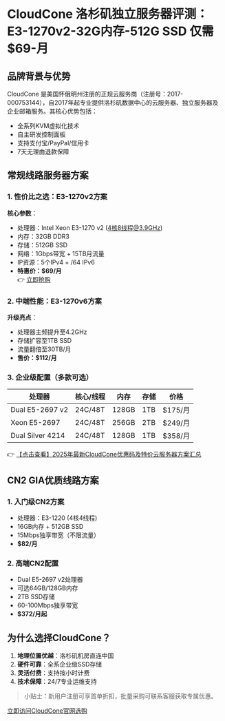 # CloudCone 洛杉矶独立服务器评测：E3-1270v2-32G内存-512G SSD 仅需$69-月

## 品牌背景与优势
CloudCone 是美国怀俄明州注册的正规云服务商（注册号：2017-000753144），自2017年起专业提供洛杉矶数据中心的云服务器、独立服务器及企业邮箱服务。其核心优势包括：
- 全系列KVM虚拟化技术
- 自主研发控制面板
- 支持支付宝/PayPal/信用卡
- 7天无理由退款保障

## 常规线路服务器方案
### 1. 性价比之选：E3-1270v2方案
**核心参数**：
- 处理器：Intel Xeon E3-1270 v2 (4核8线程@3.9GHz)
- 内存：32GB DDR3
- 存储：512GB SSD
- 网络：1Gbps带宽 + 15TB月流量
- IP资源：5个IPv4 + /64 IPv6
- **特惠价：$69/月**  
👉 [立即抢购](https://bit.ly/Cloudcone)

### 2. 中端性能：E3-1270v6方案
**升级亮点**：
- 处理器主频提升至4.2GHz
- 存储扩容至1TB SSD
- 流量翻倍至30TB/月
- **售价：$112/月**

### 3. 企业级配置（多款可选）
| 处理器                | 核心/线程 | 内存   | 存储  | 价格    |
|-----------------------|-----------|--------|-------|---------|
| Dual E5-2697 v2       | 24C/48T   | 128GB  | 1TB   | $175/月 |
| Xeon E5-2697          | 24C/48T   | 256GB  | 2TB   | $249/月 |
| Dual Silver 4214      | 24C/48T   | 128GB  | 1TB   | $358/月 |

👉 [【点击查看】2025年最新CloudCone优惠码及特价云服务器方案汇总](https://bit.ly/Cloudcone)

## CN2 GIA优质线路方案
### 1. 入门级CN2方案
- 处理器：E3-1220 (4核4线程)
- 16GB内存 + 512GB SSD
- 15Mbps独享带宽（不限流量）
- **$82/月**

### 2. 高端CN2配置
- Dual E5-2697 v2处理器
- 可选64GB/128GB内存
- 2TB SSD存储
- 60-100Mbps独享带宽
- **$372/月起**

## 为什么选择CloudCone？
1. **地理位置优越**：洛杉矶机房直连中国
2. **硬件可靠**：全系企业级SSD存储
3. **灵活付费**：支持按小时计费
4. **技术保障**：24/7专业运维支持

> 小贴士：新用户注册可享首单折扣，批量采购可联系客服获取专属优惠。

[立即访问CloudCone官网选购](https://bit.ly/Cloudcone)
